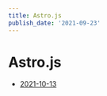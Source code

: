 ```yaml
---
title: Astro.js
publish_date: '2021-09-23'
---
```


# Astro.js
- [2021-10-13](fleeting-notes/2021-10-13.md)

